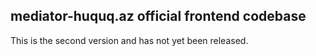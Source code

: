 ## mediator-huquq.az official frontend codebase

This is the second version and has not yet been released.